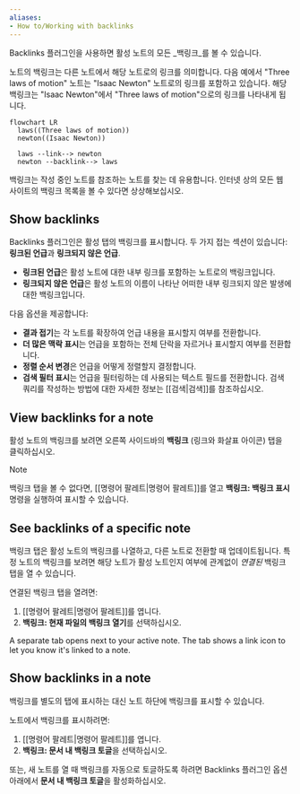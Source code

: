 ```yaml
---
aliases: 
- How to/Working with backlinks
---
```


Backlinks 플러그인을 사용하면 활성 노트의 모든 _백링크_를 볼 수 있습니다.

노트의 백링크는 다른 노트에서 해당 노트로의 링크를 의미합니다. 다음 예에서 "Three laws of motion" 노트는 "Isaac Newton" 노트로의 링크를 포함하고 있습니다. 해당 백링크는 "Isaac Newton"에서 "Three laws of motion"으로의 링크를 나타내게 됩니다.

```mermaid
flowchart LR
  laws((Three laws of motion))
  newton((Isaac Newton))

  laws --link--> newton
  newton --backlink--> laws
```

백링크는 작성 중인 노트를 참조하는 노트를 찾는 데 유용합니다. 인터넷 상의 모든 웹 사이트의 백링크 목록을 볼 수 있다면 상상해보십시오.

## Show backlinks

Backlinks 플러그인은 활성 탭의 백링크를 표시합니다. 두 가지 접는 섹션이 있습니다: **링크된 언급**과 **링크되지 않은 언급**.

- **링크된 언급**은 활성 노트에 대한 내부 링크를 포함하는 노트로의 백링크입니다.
- **링크되지 않은 언급**은 활성 노트의 이름이 나타난 어떠한 내부 링크되지 않은 발생에 대한 백링크입니다.

다음 옵션을 제공합니다:

- **결과 접기**는 각 노트를 확장하여 언급 내용을 표시할지 여부를 전환합니다.
- **더 많은 맥락 표시**는 언급을 포함하는 전체 단락을 자르거나 표시할지 여부를 전환합니다.
- **정렬 순서 변경**은 언급을 어떻게 정렬할지 결정합니다.
- **검색 필터 표시**는 언급을 필터링하는 데 사용되는 텍스트 필드를 전환합니다. 검색 쿼리를 작성하는 방법에 대한 자세한 정보는 [[검색|검색]]를 참조하십시오.

## View backlinks for a note

활성 노트의 백링크를 보려면 오른쪽 사이드바의 **백링크** (링크와 화살표 아이콘) 탭을 클릭하십시오.

> [!note]
> 백링크 탭을 볼 수 없다면, [[명령어 팔레트|명령어 팔레트]]를 열고 **백링크: 백링크 표시** 명령을 실행하여 표시할 수 있습니다.

## See backlinks of a specific note

백링크 탭은 활성 노트의 백링크를 나열하고, 다른 노트로 전환할 때 업데이트됩니다. 특정 노트의 백링크를 보려면 해당 노트가 활성 노트인지 여부에 관계없이 _연결된_ 백링크 탭을 열 수 있습니다.

연결된 백링크 탭을 열려면:

1. [[명령어 팔레트|명령어 팔레트]]를 엽니다.
2. **백링크: 현재 파일의 백링크 열기**를 선택하십시오.

A separate tab opens next to your active note. The tab shows a link icon to let you know it's linked to a note.

## Show backlinks in a note

백링크를 별도의 탭에 표시하는 대신 노트 하단에 백링크를 표시할 수 있습니다.

노트에서 백링크를 표시하려면:

1. [[명령어 팔레트|명령어 팔레트]]를 엽니다.
2. **백링크: 문서 내 백링크 토글**을 선택하십시오.

또는, 새 노트를 열 때 백링크를 자동으로 토글하도록 하려면 Backlinks 플러그인 옵션 아래에서 **문서 내 백링크 토글**을 활성화하십시오.
